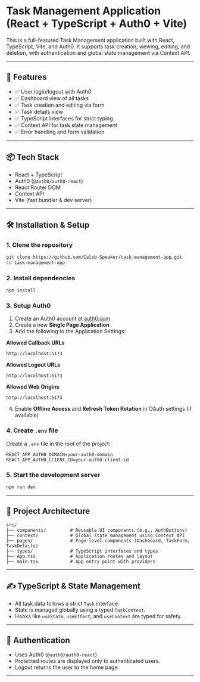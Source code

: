 # Task Management Application (React + TypeScript + Auth0 + Vite)

This is a full-featured Task Management application built with React, TypeScript, Vite, and Auth0. It supports task creation, viewing, editing, and deletion, with authentication and global state management via Context API.

---

## 🚀 Features

- ✅ User login/logout with Auth0
- ✅ Dashboard view of all tasks
- ✅ Task creation and editing via form
- ✅ Task details view
- ✅ TypeScript interfaces for strict typing
- ✅ Context API for task state management
- ✅ Error handling and form validation

---

## 📦 Tech Stack

- React + TypeScript
- Auth0 (`@auth0/auth0-react`)
- React Router DOM
- Context API
- Vite (fast bundler & dev server)

---

## 🛠 Installation & Setup

### 1. Clone the repository

```bash
git clone https://github.com/Caleb-Speaker/task-management-app.git
cd task-management-app
```

### 2. Install dependencies

```bash
npm install
```

### 3. Setup Auth0

1. Create an Auth0 account at [auth0.com](https://auth0.com)
2. Create a new **Single Page Application**
3. Add the following to the Application Settings:

**Allowed Callback URLs**
```
http://localhost:5173
```

**Allowed Logout URLs**
```
http://localhost:5173
```

**Allowed Web Origins**
```
http://localhost:5173
```

4. Enable **Offline Access** and **Refresh Token Rotation** in OAuth settings (if available)

### 4. Create `.env` file

Create a `.env` file in the root of the project:

```
REACT_APP_AUTH0_DOMAIN=your-auth0-domain
REACT_APP_AUTH0_CLIENT_ID=your-auth0-client-id
```

### 5. Start the development server

```bash
npm run dev
```

---

## 🧠 Project Architecture

```
src/
├── components/         # Reusable UI components (e.g., AuthButtons)
├── context/            # Global state management using Context API
├── pages/              # Page-level components (Dashboard, TaskForm, TaskDetails)
├── types/              # TypeScript interfaces and types
├── App.tsx             # Application routes and layout
├── main.tsx            # App entry point with providers
```

---

## ✍️ TypeScript & State Management

- All task data follows a strict `Task` interface.
- State is managed globally using a typed `TaskContext`.
- Hooks like `useState`, `useEffect`, and `useContext` are typed for safety.

---

## 🔐 Authentication

- Uses Auth0 (`@auth0/auth0-react`)
- Protected routes are displayed only to authenticated users.
- Logout returns the user to the home page.

---